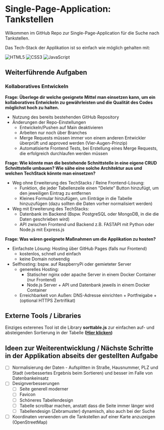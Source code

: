# Single-Page-Application: Tankstellen

Wilkommen im GitHub Repo zur Single-Page-Application für die Suche nach Tankstellen.

Das Tech-Stack der Applikation ist so einfach wie möglich gehalten mit:

![HTML5](https://img.shields.io/badge/html5-%23E34F26.svg?style=for-the-badge&logo=html5&logoColor=white)
![CSS3](https://img.shields.io/badge/css3-%231572B6.svg?style=for-the-badge&logo=css3&logoColor=white)
![JavaScript](https://img.shields.io/badge/javascript-%23323330.svg?style=for-the-badge&logo=javascript&logoColor=%23F7DF1E)

## Weiterführende Aufgaben

### Kollaboratives Entwickeln

**Frage: Überlege dir welche geeignete Mittel man einsetzen kann, um ein kollaboratives Entwickeln zu gewährleisten und die Qualität des Codes möglichst hoch zu halten.**

- Nutzung des bereits bestehenden GitHub Repository
- Änderungen der Repo-Einstellungen
    - Entwickeln/Pushen auf Main deaktivieren
    - Arbeiten nur noch über Branches
    - Merge Requests müssen immer von einem anderen Entwickler überprüft und approved werden (Vier-Augen-Prinzip)
    - Automatisierte Frontend Tests, bei Erstellung eines Merge Requests, die erfolgreich durchlaufen werden müssen

**Frage: Wie könnte man die bestehende Schnittstelle in eine eigene CRUD Schnittstelle umbauen? Wie sähe eine solche Architektur aus und welchen TechStack könnte man einsetzen?**

- Weg ohne Erweiterung des TechStacks / Reine Frontend-Lösung:
    - Funktion, die jeder Tabellenzeile einen "Delete" Button hinzufügt, um den jeweiligen Eintrag zu entfernen
    - Kleines Formular hinzufügen, um Einträge in die Tabelle hinzuzufügen (dazu sollten die Daten vorher normalisiert werden)
- Weg mit Erweiterung des TechStacks:
    - Datenbank im Backend (Bspw. PostgreSQL oder MongoDB, in die die Daten geschrieben wird)
    - API zwischen Frontend und Backend z.B. FASTAPI mit Python oder Node.js mit Express.js

**Frage: Was wären geeignete Maßnahmen um die Applikation zu hosten?**

- Einfachste Lösung: Hosting über GitHub Pages (falls nur Frontend)
    - kostenlos, schnell und einfach
    - keine Domain notwendig
- Selfhosting: bspw. auf RaspberryPi oder gemieteter Server
    - generelles Hosting: 
        - Statischer nginx oder apache Server in einem Docker Container (nur Frontend)
        - Node.js Server + API und Datenbank jeweils in einem Docker Container
    - Erreichbarkeit von Außen: DNS-Adresse einrichten + Portfreigabe + (optional HTTPS Zertrifikat)

## Externe Tools / Libraries

Einziges exterenes Tool ist die Library **sorttable.js** zur einfachen auf- und absteigenden Sortierung in der Tabelle **([Hier klicken](https://www.kryogenix.org/code/browser/sorttable/))**

## Ideen zur Weiterentwicklung / Nächste Schritte in der Applikation abseits der gestellten Aufgabe

- [ ] Normalisierung der Daten - Aufsplitten in Straße, Hausnummer, PLZ und Stadt (verbessertes Ergebnis beim Sortieren) und besser im Falle von Datenbankeinsatz
- [ ] Designverbesserungen
    - [ ] Seite generell moderner
    - [ ] Favicon
    - [ ] Schöneres Tabellendesign
    - [ ] Tabelle scrollbar machen, anstatt dass die Seite immer länger wird
    - [ ] Tabellendesign (Zebramuster) dynamisch, also auch bei der Suche
- [ ] Koordinaten verwenden um die Tankstellen auf einer Karte anzuzeigen (OpenStreetMap)
